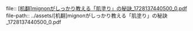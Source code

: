file:: [[机翻]mignonがしっかり教える「肌塗り」の秘訣_1728137440500_0.pdf](../assets/[机翻]mignonがしっかり教える「肌塗り」の秘訣_1728137440500_0.pdf)
file-path:: ../assets/[机翻]mignonがしっかり教える「肌塗り」の秘訣_1728137440500_0.pdf
